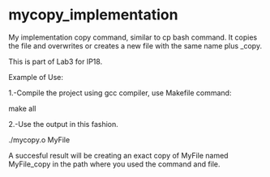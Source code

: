 # mycopy_implementation

My implementation copy command, similar to cp bash command.
It copies the file and overwrites or creates a new file with the same name plus _copy.

This is part of Lab3 for IP18.

Example of Use:

1.-Compile the project using gcc compiler, use Makefile command:

make all

2.-Use the output in this fashion.

./mycopy.o MyFile

A succesful result will be creating an exact copy of MyFile named MyFile_copy in the path where you used the command and file.
